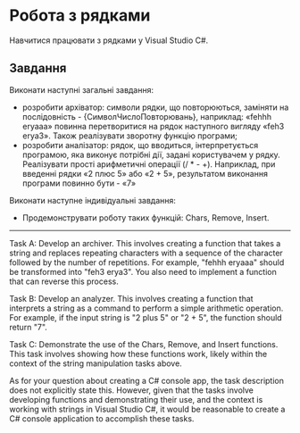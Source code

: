 # Робота з рядками

Навчитися працювати з рядками у Visual Studio C#.

## Завдання

Виконати наступні загальні завдання:

- розробити архіватор: символи рядки, що повторюються, заміняти на послідовність - {СимволЧислоПовторювань}, наприклад: «fehhh eryaaa» повинна перетворитися на рядок наступного вигляду «feh3 erya3». Також реалізувати зворотну функцію програми;
- розробити аналізатор: рядок, що вводиться, інтерпретується програмою, яка виконує потрібні дії, задані користувачем у рядку. Реалізувати прості арифметичні операції (/ \* - +). Наприклад, при введенні рядки «2 плюс 5» або «2 + 5», результатом виконання програми повинно бути - «7»

Виконати наступне індивідуальні завдання:

- Продемонструвати роботу таких функцій: Chars, Remove, Insert.

---

Task A: Develop an archiver. This involves creating a function that takes a string and replaces repeating characters with a sequence of the character followed by the number of repetitions. For example, "fehhh eryaaa" should be transformed into "feh3 erya3". You also need to implement a function that can reverse this process.

Task B: Develop an analyzer. This involves creating a function that interprets a string as a command to perform a simple arithmetic operation. For example, if the input string is "2 plus 5" or "2 + 5", the function should return "7".

Task C: Demonstrate the use of the Chars, Remove, and Insert functions. This task involves showing how these functions work, likely within the context of the string manipulation tasks above.

As for your question about creating a C# console app, the task description does not explicitly state this. However, given that the tasks involve developing functions and demonstrating their use, and the context is working with strings in Visual Studio C#, it would be reasonable to create a C# console application to accomplish these tasks.
